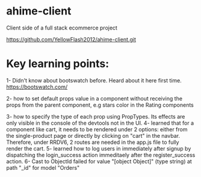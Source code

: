 # ahime-client
Client side of a full stack ecommerce project

https://github.com/YellowFlash2012/ahime-client.git

# Key learning points:
1- Didn't know about bootswatch before. Heard about it here first time.
https://bootswatch.com/

2- how to set default props value in a component without receiving the props from the parent component, e.g stars color in the Rating components

3- how to specify the type of each prop using PropTypes. Its effects are only visible in the console of the devtools not in the UI.
4- learned that for a component like cart, it needs to be rendered under 2 options: either from the single-product page or directly by clicking on "cart" in the navbar. Therefore, under RRDV6, 2 routes are needed in the app.js file to fully render the cart.
5- learned how to log users in immediately after signup by dispatching the login_success action immeditaely after the register_success action.
6- Cast to ObjectId failed for value "[object Object]" (type string) at path "_id" for model "Orders"
